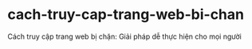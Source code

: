 # cach-truy-cap-trang-web-bi-chan
Cách truy cập trang web bị chặn: Giải pháp dễ thực hiện cho mọi người

